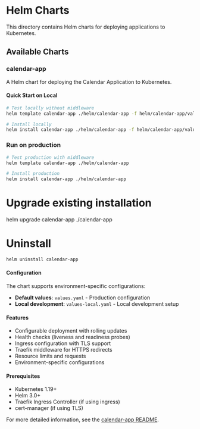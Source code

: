 # Helm Charts

This directory contains Helm charts for deploying applications to Kubernetes.

## Available Charts

### calendar-app

A Helm chart for deploying the Calendar Application to Kubernetes.

#### Quick Start on Local

```bash
# Test locally without middleware
helm template calendar-app ./helm/calendar-app -f helm/calendar-app/values-local.yaml

# Install locally
helm install calendar-app ./helm/calendar-app -f helm/calendar-app/values-local.yaml
```

### Run on production
```bash
# Test production with middleware
helm template calendar-app ./helm/calendar-app 

# Install production
helm install calendar-app ./helm/calendar-app
```

# Upgrade existing installation
helm upgrade calendar-app ./calendar-app

# Uninstall
```bash
helm uninstall calendar-app
```

#### Configuration

The chart supports environment-specific configurations:

- **Default values**: `values.yaml` - Production configuration
- **Local development**: `values-local.yaml` - Local development setup

#### Features

- Configurable deployment with rolling updates
- Health checks (liveness and readiness probes)
- Ingress configuration with TLS support
- Traefik middleware for HTTPS redirects
- Resource limits and requests
- Environment-specific configurations

#### Prerequisites

- Kubernetes 1.19+
- Helm 3.0+
- Traefik Ingress Controller (if using ingress)
- cert-manager (if using TLS)

For more detailed information, see the [calendar-app README](./calendar-app/README.md).
